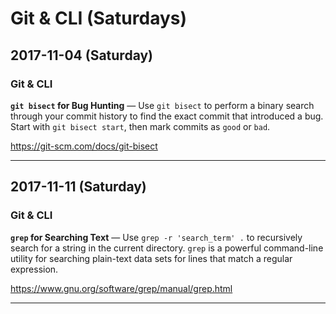 # Git & CLI (Saturdays)

## 2017-11-04 (Saturday)

### Git & CLI
**`git bisect` for Bug Hunting** — Use `git bisect` to perform a binary search through your commit history to find the exact commit that introduced a bug. Start with `git bisect start`, then mark commits as `good` or `bad`.

https://git-scm.com/docs/git-bisect

---

## 2017-11-11 (Saturday)

### Git & CLI
**`grep` for Searching Text** — Use `grep -r 'search_term' .` to recursively search for a string in the current directory. `grep` is a powerful command-line utility for searching plain-text data sets for lines that match a regular expression.

https://www.gnu.org/software/grep/manual/grep.html

---

